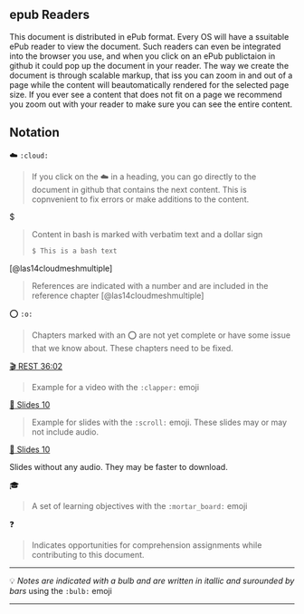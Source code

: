 ## epub Readers

This document is distributed in ePub format. Every OS will have a
ssuitable ePub reader to view the document.
Such readers can even be integrated into the browser you use, and when
you click on an ePub publictaion in github it could pop up the
document in your reader. The way we create the document is through
scalable markup, that iss you can zoom in and out of a page while the
content will beautomatically rendered for the selected page size. If
you ever see a content that does not fit on a page we recommend you
zoom out with your reader to make sure you can see the entire content.

## Notation

:cloud: `:cloud:`

> If you click on the :cloud: in a heading, you can go directly to the document in github that contains the next content. This is copnvenient to fix errors or make additions to the content.

$

> Content in bash is marked with verbatim text and a dollar sign
>
>  ```bash
>  $ This is a bash text
>  ```

[@las14cloudmeshmultiple]

> References are indicated with a number and are included in the
> reference chapter [@las14cloudmeshmultiple]


:o: `:o:`

> Chapters marked with an :o: are not yet complete or have some issue
> that we know about. These chapters need to be fixed.


[:clapper: REST 36:02](https://youtu.be/xjFuA6q5N_U) 

> Example for a video with the `:clapper:` emoji


[:scroll: Slides 10](TBD) 

> Example for slides with the `:scroll:` emoji. These slides may or
> may not include audio.

[:pencil: Slides 10](TBD)

Slides without any audio. They may be faster to download. 


:mortar_board:

> A set of learning objectives with the `:mortar_board:` emoji

:question:

> Indicates opportunities for comprehension assignments while
> contributing to this document.

---

:bulb: *Notes are indicated with a bulb and are written in itallic and surounded by bars* using the `:bulb:` emoji

---
